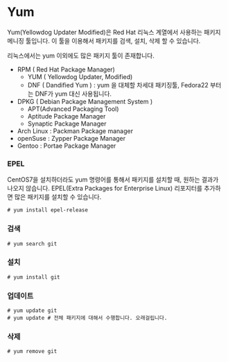 # Yum
Yum(Yellowdog Updater Modified)은 Red Hat 리눅스 계열에서 사용하는 패키지 메니징 툴입니다.
이 툴을 이용해서 패키지를 검색, 설치, 삭제 할 수 있습니다.

리눅스에서는 yum 이외에도 많은 패키지 툴이 존재합니다.

- RPM ( Red Hat Package Manager)
	- YUM ( Yellowdog Updater, Modified)
	- DNF ( Dandified Yum ) : yum 을 대체할 차세대 패키징툴, Fedora22 부터는 DNF가 yum 대신 사용됩니다.
- DPKG ( Debian Package Management System )
	- APT(Advanced Packaging Tool)
	- Aptitude Package Manager
	- Synaptic Package Manager
- Arch Linux : Packman Package manager
- openSuse : Zypper Package Manager
- Gentoo : Portae Package Manager


### EPEL
CentOS7을 설치하더라도 yum 명령어를 통해서 패키지를 설치할 때,
원하는 결과가 나오지 않습니다.
EPEL(Extra Packages for Enterprise Linux) 리포지터를 추가하면 많은 패키지를 설치할 수 있습니다.

```
# yum install epel-release
```

### 검색

```
# yum search git
```

### 설치
```
# yum install git
```

### 업데이트
```
# yum update git
# yum update # 전체 패키지에 대해서 수행합니다. 오래걸립니다.
```

### 삭제
```
# yum remove git
```


